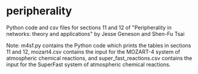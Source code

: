 # peripherality
Python code and csv files for sections 11 and 12 of "Peripherality in networks: theory and applications" by Jesse Geneson and Shen-Fu Tsai

Note: m4sf.py contains the Python code which prints the tables in sections 11 and 12, mozart4.csv contains the input for the MOZART-4 system of atmospheric chemical reactions, and super_fast_reactions.csv contains the input for the SuperFast system of atmospheric chemical reactions.
